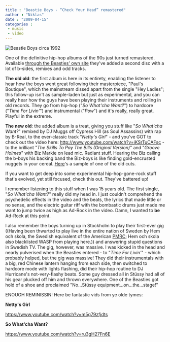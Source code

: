 ```yaml
---
title : "Beastie Boys - “Check Your Head” remastered"
author : "Niklas"
date : "2009-04-15"
categories : 
 - music
 - video
---
```


![Beastie Boys circa 1992](https://niklasblog.com/wp-content/2009-04-15-beastieboys.jpg)

One of the definitive hip-hop albums of the 90s just turned remastered. Available [through the Beasties' own site](http://checkyourhead.beastieboys.com/buy/) they've added a second disc with a lot of b-sides, remixes and odd tracks.

**The old old**: the first album is here in its entirety, enabling the listener to hear how the boys went great following their masterpiece, "Paul's Boutique", which the mainstream dissed apart from the single "Hey Ladies"; this follow-up isn't as sample-laden but just as experimental, and you can really hear how the guys have been playing their instruments and rolling in old records. They go from hip-hop ("_So What'cha Want?_") to hardcore ("_Time For Livin'_") and instrumental ("_Pow_") and it's really, really great. Playful in the extreme.

**The new old**: the added album is a treat, giving you stuff like "_So What'cha Want?_" remixed by DJ Muggs off Cypress Hill (as Soul Assassins) with rap by B-Real, to the ever-classic track "_Netty's Girl_" - and you've GOT to check out the video here: http://www.youtube.com/watch?v=iKSrTuCAFsc - to the brilliant "_The Skills To Pay The Bills (Original Version)_" and "_Groove Holmes_" with Biz Markie on lead mic. Radiant stuff. Hearing the Biz calling the b-boys his backing band the Biz-boys is like finding gold-encrusted nuggets in your cereal. [Here](http://pivic.posterous.com/beastie-boys-skills-to-pay-the-bills-original)'s a sample of one of the old cuts.

If you want to get deep into some experimental hip-hop-gone-rock stuff that's evolved, yet still focused, check this out. They've battered up!

I remember listening to this stuff when I was 15 years old. The first single, "_So What'cha Want?_" really did my head in. I just couldn't comprehend the psychedelic effects in the video and the beats, the lyrics that made little or no sense, and the electric guitar riff with the bombastic drums just made me want to jump twice as high as Ad-Rock in the video. Damn, I wanted to **be** Ad-Rock at this point.

I also remember the boys turning up in Stockholm to play their first-ever gig ((Having been thwarted to play live in the entire nation of Sweden by Hem och skola, the Swedish equivalent of the American [PMRC](http://en.wikipedia.org/wiki/Parents_Music_Resource_Center); Hem och skola also blacklisted WASP from playing here.)) and answering stupid questions in Swedish TV. The gig, however, was massive. I was kicked in the head and nearly pulverised when the Beasties entered - to "_Time For Livin'_" - which probably helped, but the gig was massive! They did their instrumentals with a big, red Chinese lantern hanging from each side, then switched to hardcore mode with lights flashing, did their hip-hop routine to DJ Hurricane's not-very-flashy beats. Some guy dressed all in Stüssy had all of his gear plucked off him and thrown everywhere. One of the Beasties got hold of a shoe and proclaimed "No...Stüssy equipment...on...the...stage!"

ENOUGH REMINISSIN! Here be fantastic vids from ye olde tymes:

**Netty's Girl**

https://www.youtube.com/watch?v=m5g79zfjdts

**So What'cha Want?**

https://www.youtube.com/watch?v=ru3gH27Fn6E
